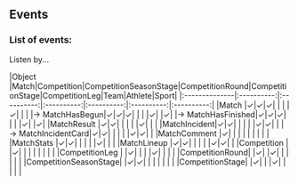 ## Events

### List of events:

Listen by...

|Object           |Match|Competition|CompetitionSeasonStage|CompetitionRound|CompetitionStage|CompetitionLeg|Team|Athlete|Sport|
|:--------------|:----------:|:----------:|:----------:|:----------:|:----------:|:----------:|
|Match          |✓|✓|✓| | | |✓| | |
|→ MatchHasBegun|✓|✓|✓| | | |✓| |✓|
|→ MatchHasFinished|✓|✓|✓| | | |✓| |✓|
|MatchResult  |✓|✓| | | | |✓| | |
|MatchIncident|✓|✓| | | | |✓|✓| |
|→ MatchIncidentCard|✓|✓| | | | |✓|✓| |
|MatchComment |✓| | | | | | | | |
|MatchStats   |✓|✓| | | | |✓| | |
|MatchLineup  |✓|✓| | | | |✓|✓| |
|Competition    | |✓| | | | | | | |
|CompetitionLeg  | |✓| | | |✓| | | |
|CompetitionRound| |✓| |✓| | | | | |
|CompetitionSeasonStage| |✓|✓| | | | | | |
|CompetitionStage| |✓| | |✓| | | | |